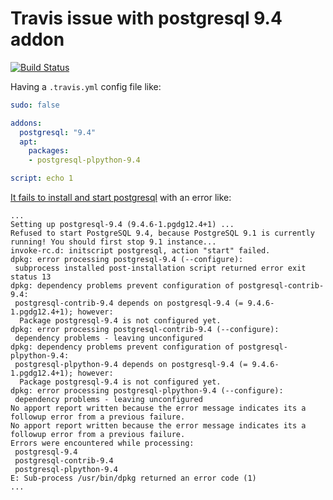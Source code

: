 # Travis issue with postgresql 9.4 addon

[![Build Status](https://travis-ci.org/rochoa/test-travis.svg?branch=master)](https://travis-ci.org/rochoa/test-travis)

Having a `.travis.yml` config file like:

```yml
sudo: false

addons:
  postgresql: "9.4"
  apt:
    packages:
    - postgresql-plpython-9.4

script: echo 1
```

[It fails to install and start postgresql](https://travis-ci.org/rochoa/test-travis/builds/113438047#L150-L171) with an error like:

```
...
Setting up postgresql-9.4 (9.4.6-1.pgdg12.4+1) ...
Refused to start PostgreSQL 9.4, because PostgreSQL 9.1 is currently running! You should first stop 9.1 instance...
invoke-rc.d: initscript postgresql, action "start" failed.
dpkg: error processing postgresql-9.4 (--configure):
 subprocess installed post-installation script returned error exit status 13
dpkg: dependency problems prevent configuration of postgresql-contrib-9.4:
 postgresql-contrib-9.4 depends on postgresql-9.4 (= 9.4.6-1.pgdg12.4+1); however:
  Package postgresql-9.4 is not configured yet.
dpkg: error processing postgresql-contrib-9.4 (--configure):
 dependency problems - leaving unconfigured
dpkg: dependency problems prevent configuration of postgresql-plpython-9.4:
 postgresql-plpython-9.4 depends on postgresql-9.4 (= 9.4.6-1.pgdg12.4+1); however:
  Package postgresql-9.4 is not configured yet.
dpkg: error processing postgresql-plpython-9.4 (--configure):
 dependency problems - leaving unconfigured
No apport report written because the error message indicates its a followup error from a previous failure.
No apport report written because the error message indicates its a followup error from a previous failure.
Errors were encountered while processing:
 postgresql-9.4
 postgresql-contrib-9.4
 postgresql-plpython-9.4
E: Sub-process /usr/bin/dpkg returned an error code (1)
...
```
